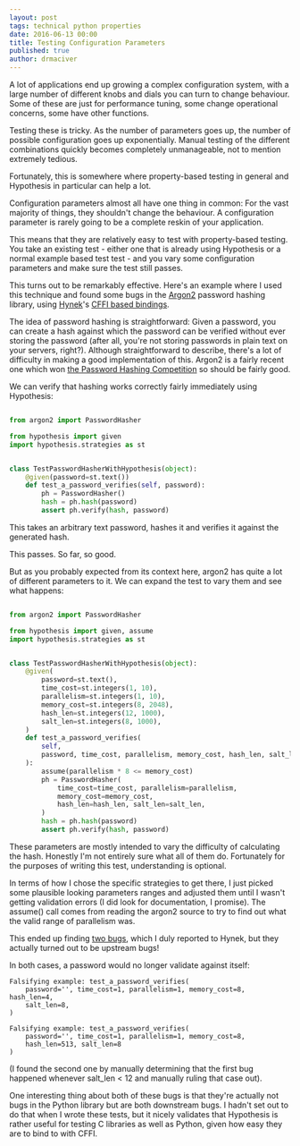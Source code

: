 ```yaml
---
layout: post
tags: technical python properties
date: 2016-06-13 00:00
title: Testing Configuration Parameters
published: true
author: drmaciver
---
```


A lot of applications end up growing a complex configuration system,
with a large number of different knobs and dials you can turn to change
behaviour. Some of these are just for performance tuning, some change
operational concerns, some have other functions.

Testing these is tricky. As the number of parameters goes up, the number
of possible configuration goes up exponentially. Manual testing of the
different combinations quickly becomes completely unmanageable, not
to mention extremely tedious.

Fortunately, this is somewhere where property-based testing in general
and Hypothesis in particular can help a lot.

<!--more-->

Configuration parameters almost all have one thing in common: For the
vast majority of things, they shouldn't change the behaviour. A
configuration parameter is rarely going to be a complete reskin of your
application.

This means that they are relatively easy to test with property-based
testing. You take an existing test - either one that is already using
Hypothesis or a normal example based test test - and you vary some
configuration parameters and make sure the test still passes.

This turns out to be remarkably effective. Here's an example where I
used this technique and found some bugs in the [Argon2](
https://github.com/P-H-C/phc-winner-argon2) password hashing library,
using [Hynek](https://hynek.me/)'s
[CFFI based bindings](https://github.com/hynek/argon2_cffi).

The idea of password hashing is straightforward: Given a password, you
can create a hash against which the password can be verified without
ever storing the password (after all, you're not storing passwords in
plain text on your servers, right?). Although straightforward to
describe, there's a lot of difficulty in making a good implementation
of this. Argon2 is a fairly recent one which won [the Password Hashing
Competition](https://password-hashing.net/) so should be fairly good.

We can verify that hashing works correctly fairly immediately using
Hypothesis:

```python

from argon2 import PasswordHasher

from hypothesis import given
import hypothesis.strategies as st


class TestPasswordHasherWithHypothesis(object):
    @given(password=st.text())
    def test_a_password_verifies(self, password):
        ph = PasswordHasher()
        hash = ph.hash(password)
        assert ph.verify(hash, password)

```

This takes an arbitrary text password, hashes it and verifies it against
the generated hash.

This passes. So far, so good.

But as you probably expected from its context here, argon2 has quite
a lot of different parameters to it. We can expand the test to vary
them and see what happens:

```python

from argon2 import PasswordHasher

from hypothesis import given, assume
import hypothesis.strategies as st


class TestPasswordHasherWithHypothesis(object):
    @given(
        password=st.text(),
        time_cost=st.integers(1, 10),
        parallelism=st.integers(1, 10),
        memory_cost=st.integers(8, 2048),
        hash_len=st.integers(12, 1000),
        salt_len=st.integers(8, 1000),
    )
    def test_a_password_verifies(
        self,
        password, time_cost, parallelism, memory_cost, hash_len, salt_len,
    ):
        assume(parallelism * 8 <= memory_cost)
        ph = PasswordHasher(
            time_cost=time_cost, parallelism=parallelism,
            memory_cost=memory_cost,
            hash_len=hash_len, salt_len=salt_len,
        )
        hash = ph.hash(password)
        assert ph.verify(hash, password)

```


These parameters are mostly intended to vary the difficulty of
calculating the hash. Honestly I'm not entirely sure what all of them
do. Fortunately for the purposes of writing this test, understanding is
optional.

In terms of how I chose the specific strategies to get there, I just
picked some plausible looking parameters ranges and adjusted them until
I wasn't getting validation errors (I did look for documentation, I
promise). The assume() call comes from reading the argon2 source to try
to find out what the valid range of parallelism was.

This ended up finding
[two bugs](https://github.com/hynek/argon2_cffi/issues/4), which I duly
reported to Hynek, but they actually turned out to be upstream bugs!

In both cases, a password would no longer validate against itself:


```
Falsifying example: test_a_password_verifies(
    password='', time_cost=1, parallelism=1, memory_cost=8, hash_len=4,
    salt_len=8,
)
```

```
Falsifying example: test_a_password_verifies(
    password='', time_cost=1, parallelism=1, memory_cost=8,
    hash_len=513, salt_len=8
)
```

(I found the second one by manually determining that the first bug
happened whenever salt_len < 12 and manually ruling that case out).

One interesting thing about both of these bugs is that they're actually
not bugs in the Python library but are both downstream bugs. I hadn't
set out to do that when I wrote these tests, but it nicely validates
that Hypothesis is rather useful for testing C libraries as well as
Python, given how easy they are to bind to with CFFI.
